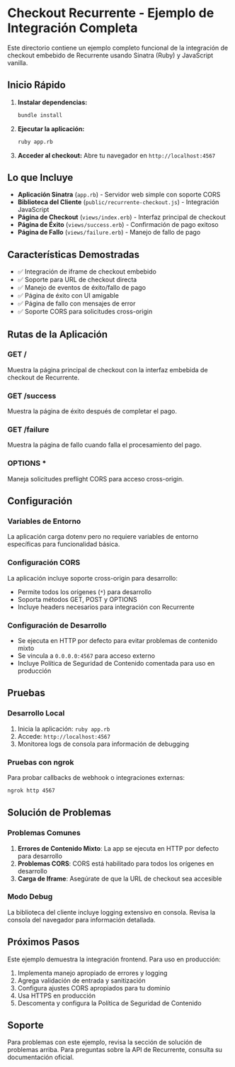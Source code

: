 # Checkout Recurrente - Ejemplo de Integración Completa

Este directorio contiene un ejemplo completo funcional de la integración de checkout embebido de Recurrente usando Sinatra (Ruby) y JavaScript vanilla.

## Inicio Rápido

1. **Instalar dependencias:**
   ```bash
   bundle install
   ```

2. **Ejecutar la aplicación:**
   ```bash
   ruby app.rb
   ```

3. **Acceder al checkout:**
   Abre tu navegador en `http://localhost:4567`

## Lo que Incluye

- **Aplicación Sinatra** (`app.rb`) - Servidor web simple con soporte CORS
- **Biblioteca del Cliente** (`public/recurrente-checkout.js`) - Integración JavaScript
- **Página de Checkout** (`views/index.erb`) - Interfaz principal de checkout
- **Página de Éxito** (`views/success.erb`) - Confirmación de pago exitoso
- **Página de Fallo** (`views/failure.erb`) - Manejo de fallo de pago

## Características Demostradas

- ✅ Integración de iframe de checkout embebido
- ✅ Soporte para URL de checkout directa
- ✅ Manejo de eventos de éxito/fallo de pago
- ✅ Página de éxito con UI amigable
- ✅ Página de fallo con mensajes de error
- ✅ Soporte CORS para solicitudes cross-origin

## Rutas de la Aplicación

### GET /
Muestra la página principal de checkout con la interfaz embebida de checkout de Recurrente.

### GET /success
Muestra la página de éxito después de completar el pago.

### GET /failure
Muestra la página de fallo cuando falla el procesamiento del pago.

### OPTIONS *
Maneja solicitudes preflight CORS para acceso cross-origin.

## Configuración

### Variables de Entorno
La aplicación carga dotenv pero no requiere variables de entorno específicas para funcionalidad básica.

### Configuración CORS
La aplicación incluye soporte cross-origin para desarrollo:
- Permite todos los orígenes (`*`) para desarrollo
- Soporta métodos GET, POST y OPTIONS
- Incluye headers necesarios para integración con Recurrente

### Configuración de Desarrollo
- Se ejecuta en HTTP por defecto para evitar problemas de contenido mixto
- Se vincula a `0.0.0.0:4567` para acceso externo
- Incluye Política de Seguridad de Contenido comentada para uso en producción

## Pruebas

### Desarrollo Local
1. Inicia la aplicación: `ruby app.rb`
2. Accede: `http://localhost:4567`
3. Monitorea logs de consola para información de debugging

### Pruebas con ngrok
Para probar callbacks de webhook o integraciones externas:
```bash
ngrok http 4567
```

## Solución de Problemas

### Problemas Comunes
1. **Errores de Contenido Mixto**: La app se ejecuta en HTTP por defecto para desarrollo
2. **Problemas CORS**: CORS está habilitado para todos los orígenes en desarrollo
3. **Carga de Iframe**: Asegúrate de que la URL de checkout sea accesible

### Modo Debug
La biblioteca del cliente incluye logging extensivo en consola. Revisa la consola del navegador para información detallada.

## Próximos Pasos

Este ejemplo demuestra la integración frontend. Para uso en producción:
1. Implementa manejo apropiado de errores y logging
2. Agrega validación de entrada y sanitización
3. Configura ajustes CORS apropiados para tu dominio
4. Usa HTTPS en producción
5. Descomenta y configura la Política de Seguridad de Contenido

## Soporte

Para problemas con este ejemplo, revisa la sección de solución de problemas arriba. Para preguntas sobre la API de Recurrente, consulta su documentación oficial.
